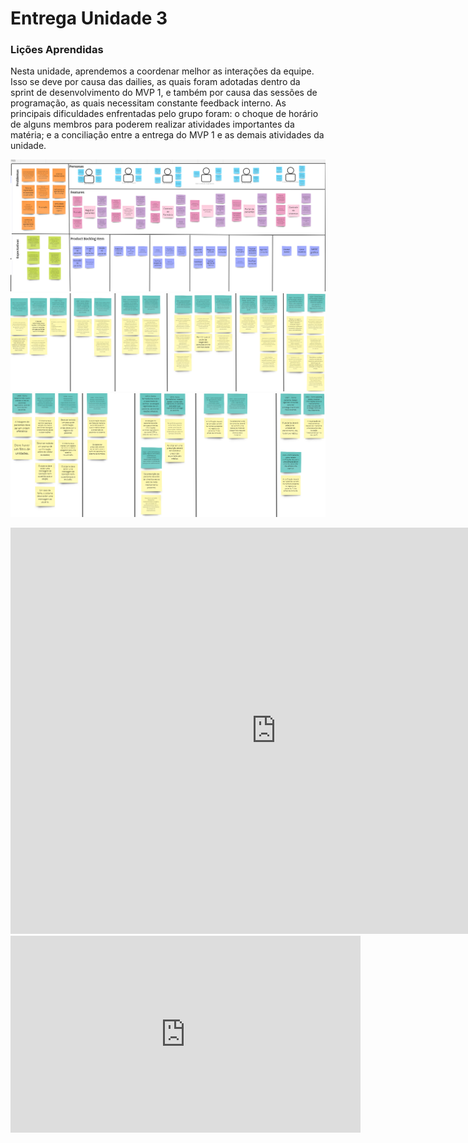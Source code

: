 # Entrega Unidade 3
### Lições Aprendidas
Nesta unidade, aprendemos a coordenar melhor as interações da equipe. Isso se deve por causa das dailies, as quais foram adotadas dentro da sprint de desenvolvimento do MVP 1, e também por causa das sessões de programação, as quais necessitam constante feedback interno. As principais dificuldades enfrentadas pelo grupo foram: o choque de horário de alguns membros para poderem realizar atividades importantes da matéria; e a conciliação entre a entrega do MVP 1 e as demais atividades da unidade.


![PBB](../img/PBB.png)
![Criterios1](../img/criterios1.png)
![Criterios2](../img/criterios2.png)

<iframe width="850" height="650" src="https://miro.com/app/live-embed/uXjVNL3IT-8=/?moveToViewport=1508,-60,2183,1049&embedId=375855344191" frameborder="0" scrolling="no" allow="fullscreen; clipboard-read; clipboard-write" allowfullscreen></iframe>

<iframe width="560" height="315" src="https://www.youtube.com/embed/n1KM2_ItGrw?si=EbU8rIpMIQoYRPjo" title="YouTube video player" frameborder="0" allow="accelerometer; autoplay; clipboard-write; encrypted-media; gyroscope; picture-in-picture; web-share" allowfullscreen></iframe>

